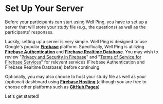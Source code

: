 # Set Up Your Server

Before your participants can start using Well Ping, you have to set up a server that will store your study file (e.g., the questions) as well as the participants' responses.

Luckily, setting up a server is very simple. Well Ping is designed to use Google's popular **[Firebase](https://firebase.google.com/)** platform. Specifically, Well Ping is utilizing **[Firebase Authentication](https://firebase.google.com/docs/auth)** and **[Firebase Realtime Database](https://firebase.google.com/docs/database/)**. You may wish to review "[Privacy and Security in Firebase](https://firebase.google.com/support/privacy/)" and "[Terms of Service for Firebase Services](https://firebase.google.com/terms/)" for relevent services (Firebase Authentication and Firebase Realtime Database) before continuing.

Optionally, you may also choose to host your study file as well as your (optional) dashboard using **[Firebase Hosting](https://firebase.google.com/docs/hosting)** (although you are free to choose other platforms such as **[GitHub Pages](https://pages.github.com/)**)

Let's get started!

#
